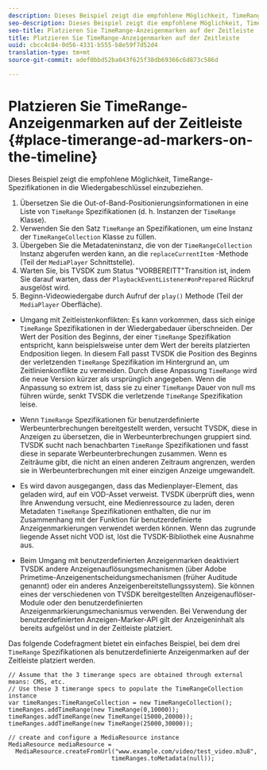 ```yaml
---
description: Dieses Beispiel zeigt die empfohlene Möglichkeit, TimeRange-Spezifikationen in die Wiedergabeschlüssel einzubeziehen.
seo-description: Dieses Beispiel zeigt die empfohlene Möglichkeit, TimeRange-Spezifikationen in die Wiedergabeschlüssel einzubeziehen.
seo-title: Platzieren Sie TimeRange-Anzeigenmarken auf der Zeitleiste
title: Platzieren Sie TimeRange-Anzeigenmarken auf der Zeitleiste
uuid: cbcc4c84-0d56-4331-b555-b8e59f7d52d4
translation-type: tm+mt
source-git-commit: adef0bbd52ba043f625f38db69366c6d873c586d

---
```



# Platzieren Sie TimeRange-Anzeigenmarken auf der Zeitleiste {#place-timerange-ad-markers-on-the-timeline}

Dieses Beispiel zeigt die empfohlene Möglichkeit, TimeRange-Spezifikationen in die Wiedergabeschlüssel einzubeziehen.

1. Übersetzen Sie die Out-of-Band-Positionierungsinformationen in eine Liste von `TimeRange` Spezifikationen (d. h. Instanzen der `TimeRange` Klasse).
1. Verwenden Sie den Satz `TimeRange` an Spezifikationen, um eine Instanz der `TimeRangeCollection` Klasse zu füllen.
1. Übergeben Sie die Metadateninstanz, die von der `TimeRangeCollection` Instanz abgerufen werden kann, an die `replaceCurrentItem` -Methode (Teil der `MediaPlayer` Schnittstelle).
1. Warten Sie, bis TVSDK zum Status &quot;VORBEREITT&quot;Transition ist, indem Sie darauf warten, dass der `PlaybackEventListener#onPrepared` Rückruf ausgelöst wird.
1. Beginn-Videowiedergabe durch Aufruf der `play()` Methode (Teil der `MediaPlayer` Oberfläche).

* Umgang mit Zeitleistenkonflikten: Es kann vorkommen, dass sich einige `TimeRange` Spezifikationen in der Wiedergabedauer überschneiden. Der Wert der Position des Beginns, der einer `TimeRange` Spezifikation entspricht, kann beispielsweise unter dem Wert der bereits platzierten Endposition liegen. In diesem Fall passt TVSDK die Position des Beginns der verletzenden `TimeRange` Spezifikation im Hintergrund an, um Zeitlinienkonflikte zu vermeiden. Durch diese Anpassung `TimeRange` wird die neue Version kürzer als ursprünglich angegeben. Wenn die Anpassung so extrem ist, dass sie zu einer `TimeRange` Dauer von null ms führen würde, senkt TVSDK die verletzende `TimeRange` Spezifikation leise.

* Wenn `TimeRange` Spezifikationen für benutzerdefinierte Werbeunterbrechungen bereitgestellt werden, versucht TVSDK, diese in Anzeigen zu übersetzen, die in Werbeunterbrechungen gruppiert sind. TVSDK sucht nach benachbarten `TimeRange` Spezifikationen und fasst diese in separate Werbeunterbrechungen zusammen. Wenn es Zeiträume gibt, die nicht an einen anderen Zeitraum angrenzen, werden sie in Werbeunterbrechungen mit einer einzigen Anzeige umgewandelt.

* Es wird davon ausgegangen, dass das Medienplayer-Element, das geladen wird, auf ein VOD-Asset verweist. TVSDK überprüft dies, wenn Ihre Anwendung versucht, eine Medienressource zu laden, deren Metadaten `TimeRange` Spezifikationen enthalten, die nur im Zusammenhang mit der Funktion für benutzerdefinierte Anzeigenmarkierungen verwendet werden können. Wenn das zugrunde liegende Asset nicht VOD ist, löst die TVSDK-Bibliothek eine Ausnahme aus.

* Beim Umgang mit benutzerdefinierten Anzeigenmarken deaktiviert TVSDK andere Anzeigenauflösungsmechanismen (über Adobe Primetime-Anzeigenentscheidungsmechanismen (früher Auditude genannt) oder ein anderes Anzeigenbereitstellungssystem). Sie können eines der verschiedenen von TVSDK bereitgestellten Anzeigenauflöser-Module oder den benutzerdefinierten Anzeigenmarkierungsmechanismus verwenden. Bei Verwendung der benutzerdefinierten Anzeigen-Marker-API gilt der Anzeigeninhalt als bereits aufgelöst und in der Zeitleiste platziert.
>
><!--<a id="example_639BD1B66CE74F3DB65ED06CAD23EB09"></a>-->


Das folgende Codefragment bietet ein einfaches Beispiel, bei dem drei `TimeRange` Spezifikationen als benutzerdefinierte Anzeigenmarken auf der Zeitleiste platziert werden.

```
// Assume that the 3 timerange specs are obtained through external means: CMS, etc. 
// Use these 3 timerange specs to populate the TimeRangeCollection instance 
var timeRanges:TimeRangeCollection = new TimeRangeCollection(); 
timeRanges.addTimeRange(new TimeRange(0,10000)); 
timeRanges.addTimeRange(new TimeRange(15000,20000)); 
timeRanges.addTimeRange(new TimeRange(25000,30000)); 
  
// create and configure a MediaResource instance 
MediaResource mediaResource =  
  MediaResource.createFromUrl("www.example.com/video/test_video.m3u8",  
                             timeRanges.toMetadata(null));
```
